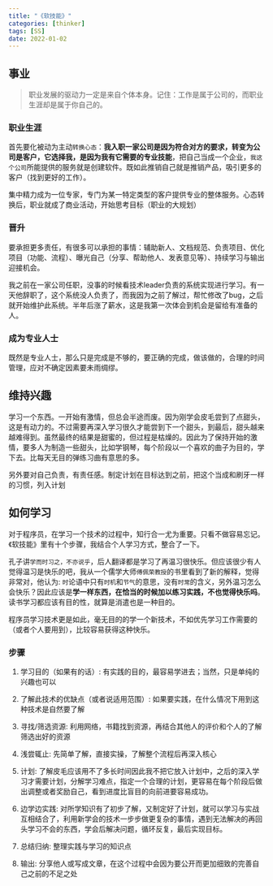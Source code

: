 ```yaml
---
title: "《软技能》"
categories: [thinker]
tags: [SS]
date: 2022-01-02
---
```


## 事业
> 职业发展的驱动力一定是来自个体本身。记住：工作是属于公司的，而职业生涯却是属于你自己的。


### 职业生涯
首先要化被动为主动`转换心态`：**我入职一家公司是因为符合对方的要求，转变为公司是客户，它选择我，是因为我有它需要的专业技能**，把自己当成一个企业，`我这个公司`所能提供的服务就是创建软件。既如此推销自己就是推销产品，吸引更多的客户（找到更好的工作）。

集中精力成为一位专家，专门为某一特定类型的客户提供专业的整体服务。心态转换后，职业就成了商业活动，开始思考目标（职业的大规划）

### 晋升
要承担更多责任，有很多可以承担的事情：辅助新人、文档规范、负责项目、优化项目（功能、流程）、曝光自己（分享、帮助他人、发表意见等）、持续学习与输出迎接机会。

我之前在一家公司任职，没事的时候看技术leader负责的系统实现进行学习。有一天他辞职了，这个系统没人负责了，而我因为之前了解过，帮忙修改了bug，之后就开始维护此系统。半年后涨了薪水，这是我第一次体会到机会是留给有准备的人。

### 成为专业人士
既然是专业人士，那么只是完成是不够的，要正确的完成，做该做的，合理的时间管理，应对不确定因素要未雨绸缪。

## 维持兴趣
学习一个东西。一开始有激情，但总会半途而废。因为刚学会皮毛尝到了点甜头，这是有动力的。不过需要再深入学习很久才能尝到下一个甜头，到最后，甜头越来越难得到。虽然最终的结果是甜蜜的，但过程是枯燥的。因此为了保持开始的激情，要多人为制造一些甜头，比如学钢琴，每个阶段以一个喜欢的曲子为目的，学下去。比每天无目的弹练习曲有意思的多。 

另外要对自己负责，有责任感。制定计划在目标达到之前，把这个当成和刷牙一样的习惯，列入计划

## 如何学习 
对于程序员，在学习一个技术的过程中，知行合一尤为重要。只看不做容易忘记。《软技能》里有十个步骤，我结合个人学习方式，整合了一下。

孔子讲`学而时习之，不亦说乎`，后人翻译都是学习了再温习很快乐。但应该很少有人觉得温习是快乐的吧，我从一个儒学大师`傅佩荣教授`的书里看到了新的解释，觉得非常对，他认为: `时`论语中只有`时机`和`节气`的意思，没有`时常`的含义，另外温习怎么会快乐？因此应该是**学一样东西，在恰当的时候加以练习实践，不也觉得快乐吗**。读书学习都应该有目的性，就算是消遣也是一种目的。

程序员学习技术更是如此，毫无目的的学一个新技术，不如优先学习工作需要的（或者个人要用到），比较容易获得这种快乐。

### 步骤
1. 学习目的（如果有的话）: 有实践的目的，最容易学进去；当然，只是单纯的兴趣也可以

2. 了解此技术的优缺点（或者说适用范围）: 如果要实践，在什么情况下用到这种技术是自然要了解

3. 寻找/筛选资源: 利用网络，书籍找到资源，再结合其他人的评价和个人的了解筛选出好的资源

4. 浅尝辄止: 先简单了解，直接实操，了解整个流程后再深入核心

5. 计划: 了解皮毛应该用不了多长时间因此我不把它放入计划中，之后的深入学习才需要计划，分解学习难点，指定一个合理的计划，更容易在每个阶段后做出调整或者奖励自己，看到进度比盲目的向前进要容易成功。

6. 边学边实践: 对所学知识有了初步了解，又制定好了计划，就可以学习与实战互相结合了，利用新学会的技术一步步做更复杂的事情，遇到无法解决的再回头学习不会的东西，学会后解决问题，循环反复，最后实现目标。

7. 总结归纳: 整理实践与学习的知识点

8. 输出: 分享他人或写成文章，在这个过程中会因为要公开而更加细致的完善自己之前的不足之处
